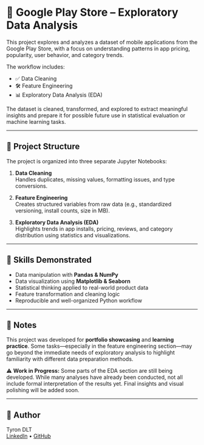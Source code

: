 # 📱 Google Play Store – Exploratory Data Analysis

This project explores and analyzes a dataset of mobile applications from the Google Play Store, with a focus on understanding patterns in app pricing, popularity, user behavior, and category trends.

The workflow includes:
- ✅ Data Cleaning  
- 🛠️ Feature Engineering  
- 📊 Exploratory Data Analysis (EDA)

The dataset is cleaned, transformed, and explored to extract meaningful insights and prepare it for possible future use in statistical evaluation or machine learning tasks.

---

## 📁 Project Structure

The project is organized into three separate Jupyter Notebooks:

1. **Data Cleaning**  
   Handles duplicates, missing values, formatting issues, and type conversions.

2. **Feature Engineering**  
   Creates structured variables from raw data (e.g., standardized versioning, install counts, size in MB).

3. **Exploratory Data Analysis (EDA)**  
   Highlights trends in app installs, pricing, reviews, and category distribution using statistics and visualizations.

---

## 🧠 Skills Demonstrated

- Data manipulation with **Pandas & NumPy**  
- Data visualization using **Matplotlib & Seaborn**  
- Statistical thinking applied to real-world product data  
- Feature transformation and cleaning logic  
- Reproducible and well-organized Python workflow

---

## 📌 Notes

This project was developed for **portfolio showcasing** and **learning practice**. Some tasks—especially in the feature engineering section—may go beyond the immediate needs of exploratory analysis to highlight familiarity with different data preparation methods.

⚠️ **Work in Progress:** Some parts of the EDA section are still being developed. While many analyses have already been conducted, not all include formal interpretation of the results yet. Final insights and visual polishing will be added soon.

---

## 🚀 Author

Tyron DLT  
[LinkedIn](https://www.linkedin.com/in/tyron-de-la-torre-95bb64311/) • [GitHub](https://github.com/tyron-patterns)
